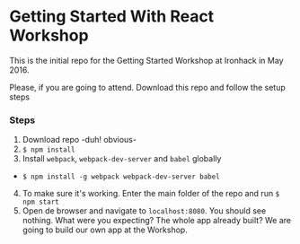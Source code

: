 # Getting Started With React Workshop

This is the initial repo for the Getting Started Workshop at Ironhack in May 2016.

Please, if you are going to attend. Download this repo and follow the setup steps

### Steps

1. Download repo -duh! obvious-
2. `$ npm install`
3. Install `webpack`, `webpack-dev-server` and `babel` globally
  - `$ npm install -g webpack webpack-dev-server babel`
4. To make sure it's working. Enter the main folder of the repo and run `$ npm start`
5. Open de browser and navigate to `localhost:8080`. You should see nothing. What were you expecting? The whole app already built? We are going to build our own app at the Workshop.
